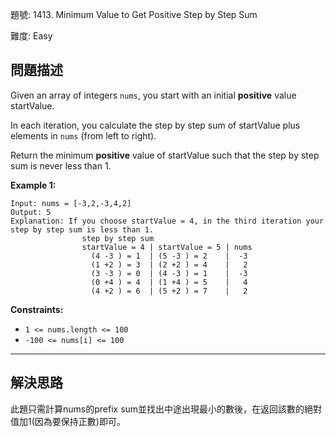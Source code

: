題號: 1413. Minimum Value to Get Positive Step by Step Sum

難度: Easy

## 問題描述

Given an array of integers `nums`, you start with an initial **positive** value startValue.

In each iteration, you calculate the step by step sum of startValue plus elements in `nums` (from left to right).

Return the minimum **positive** value of startValue such that the step by step sum is never less than 1.

**Example 1:**

```
Input: nums = [-3,2,-3,4,2]
Output: 5
Explanation: If you choose startValue = 4, in the third iteration your step by step sum is less than 1.
                step by step sum
                startValue = 4 | startValue = 5 | nums
                  (4 -3 ) = 1  | (5 -3 ) = 2    |  -3
                  (1 +2 ) = 3  | (2 +2 ) = 4    |   2
                  (3 -3 ) = 0  | (4 -3 ) = 1    |  -3
                  (0 +4 ) = 4  | (1 +4 ) = 5    |   4
                  (4 +2 ) = 6  | (5 +2 ) = 7    |   2
```

**Constraints:**

- `1 <= nums.length <= 100`
- `-100 <= nums[i] <= 100`

---
## 解決思路

此題只需計算nums的prefix sum並找出中途出現最小的數後，在返回該數的絕對值加1(因為要保持正數)即可。

